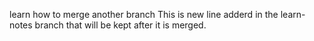learn how to merge another branch
This is new line adderd in the learn-notes branch that will be kept after it is merged.
